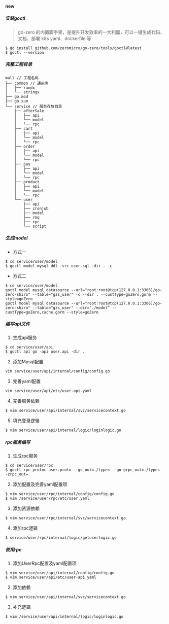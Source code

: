
#### new
##### 安装goctl
> go-zero 的内置脚手架，是提升开发效率的一大利器，可以一键生成代码、文档、部署 k8s yaml、dockerfile 等
```
$ go install github.com/zeromicro/go-zero/tools/goctl@latest
$ goctl --version
```
##### 完整工程目录
```
mall // 工程名称
├── common // 通用库
│   ├── randx
│   └── stringx
├── go.mod
├── go.sum
└── service // 服务存放目录
    ├── afterSale
    │   ├── api
    │   └── model
    │   └── rpc
    ├── cart
    │   ├── api
    │   └── model
    │   └── rpc
    ├── order
    │   ├── api
    │   └── model
    │   └── rpc
    ├── pay
    │   ├── api
    │   └── model
    │   └── rpc
    ├── product
    │   ├── api
    │   └── model
    │   └── rpc
    └── user
        ├── api
        ├── cronjob
        ├── model
        ├── rmq
        ├── rpc
        └── script
```
##### 生成model
* 方式一
```
$ cd service/user/model
$ goctl model mysql ddl -src user.sql -dir . -c
```
* 方式二
```
$ cd service/user/model
goctl model mysql datasource --url="root:root@tcp(127.0.0.1:3306)/go-zero-shiro" --table="gzs_user" -c --dir . --custType=goZero,gorm --style=goZero
goctl model mysql datasource --url="root:root@tcp(127.0.0.1:3306)/go-zero-shiro" --table="gzs_user" --dir="./model" --custType=goZero,cache,gorm --style=goZero
```
##### 编写api文件
1. 生成api服务
```
$ cd service/user/api
$ goctl api go -api user.api -dir .
```
2. 添加Mysql配置
```
vim service/user/api/internal/config/config.go
```
3. 完善yaml配置
```
vim service/user/api/etc/user-api.yaml
```
4. 完善服务依赖
```
$ vim service/user/api/internal/svc/servicecontext.go
```
5. 填充登录逻辑
```
$ vim service/user/api/internal/logic/loginlogic.go
```
##### rpc服务编写
1. 生成rpc服务
```
$ cd service/user/rpc
$ goctl rpc protoc user.proto --go_out=./types --go-grpc_out=./types --zrpc_out=.
```
2. 添加配置及完善yaml配置项
```
$ vim service/user/rpc/internal/config/config.go
$ vim /service/user/rpc/etc/user.yaml
```
3. 添加资源依赖
```
$ vim service/user/rpc/internal/svc/servicecontext.go
```
4. 添加rpc逻辑
```
$ service/user/rpc/internal/logic/getuserlogic.go
```
##### 使用rpc
1. 添加UserRpc配置及yaml配置项
```
$ vim service/user/api/internal/config/config.go
$ vim service/user/api/etc/user-api.yaml
```
2. 添加依赖
```
$ vim service/user/api/internal/svc/servicecontext.go
```
3. 补充逻辑
```
$ vim /service/user/api/internal/logic/loginlogic.go
```